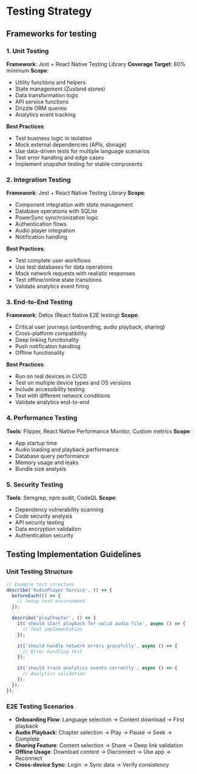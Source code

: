 # Testing Strategy

## Frameworks for testing

### 1. Unit Testing
**Framework**: Jest + React Native Testing Library
**Coverage Target**: 80% minimum
**Scope**:
- Utility functions and helpers
- State management (Zustand stores)
- Data transformation logic
- API service functions
- Drizzle ORM queries
- Analytics event tracking

**Best Practices**:
- Test business logic in isolation
- Mock external dependencies (APIs, storage)
- Use data-driven tests for multiple language scenarios
- Test error handling and edge cases
- Implement snapshot testing for stable components

### 2. Integration Testing
**Framework**: Jest + React Native Testing Library
**Scope**:
- Component integration with state management
- Database operations with SQLite
- PowerSync synchronization logic
- Authentication flows
- Audio player integration
- Notification handling

**Best Practices**:
- Test complete user workflows
- Use test databases for data operations
- Mock network requests with realistic responses
- Test offline/online state transitions
- Validate analytics event firing

### 3. End-to-End Testing
**Framework**: Detox (React Native E2E testing)
**Scope**:
- Critical user journeys (onboarding, audio playback, sharing)
- Cross-platform compatibility
- Deep linking functionality
- Push notification handling
- Offline functionality

**Best Practices**:
- Run on real devices in CI/CD
- Test on multiple device types and OS versions
- Include accessibility testing
- Test with different network conditions
- Validate analytics end-to-end

### 4. Performance Testing
**Tools**: Flipper, React Native Performance Monitor, Custom metrics
**Scope**:
- App startup time
- Audio loading and playback performance
- Database query performance
- Memory usage and leaks
- Bundle size analysis

### 5. Security Testing
**Tools**: Semgrep, npm audit, CodeQL
**Scope**:
- Dependency vulnerability scanning
- Code security analysis
- API security testing
- Data encryption validation
- Authentication security



## Testing Implementation Guidelines

### Unit Testing Structure
```javascript
// Example test structure
describe('AudioPlayer Service', () => {
  beforeEach(() => {
    // Setup test environment
  });

  describe('playChapter', () => {
    it('should start playback for valid audio file', async () => {
      // Test implementation
    });

    it('should handle network errors gracefully', async () => {
      // Error handling test
    });

    it('should track analytics events correctly', async () => {
      // Analytics validation
    });
  });
});
```


### E2E Testing Scenarios
- **Onboarding Flow**: Language selection → Content download → First playback
- **Audio Playback**: Chapter selection → Play → Pause → Seek → Complete
- **Sharing Feature**: Content selection → Share → Deep link validation
- **Offline Usage**: Download content → Disconnect → Use app → Reconnect
- **Cross-device Sync**: Login → Sync data → Verify consistency